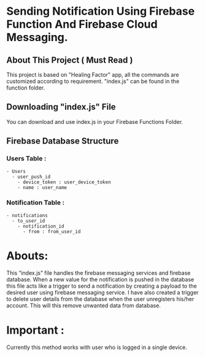 # Sending Notification Using Firebase Function And Firebase Cloud Messaging.

## About This Project ( Must Read )

This project is based on "Healing Factor" app, all the commands are customized according to requirement. "index.js" can be found in the function folder. 

## Downloading "index.js" File

You can download and use index.js in your Firebase Functions Folder.

## Firebase Database Structure

### Users Table :

```
- Users
  - user_push_id
    - device_token : user_device_token
    - name : user_name
```

### Notification Table :

```
- notifications
  - to_user_id
    - notification_id
      - from : from_user_id
```

# Abouts:

 This “index.js” file handles the firebase messaging services and firebase database. When a new value for the notification is pushed in the database this file acts like a trigger to send a notification by creating a payload to the desired user using firebase messaging service. I have also created a trigger to delete user details from the database when the user unregisters his/her account. This will this remove unwanted data from database.

# Important :

Currently this method works with user who is logged in a single device.
